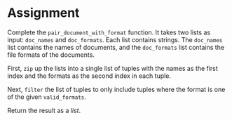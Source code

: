 # Assignment

Complete the `pair_document_with_format` function. It takes two lists as input: `doc_names` and `doc_formats`. Each list contains strings. The `doc_names` list contains the names of documents, and the `doc_formats` list contains the file formats of the documents.

First, `zip` up the lists into a single list of tuples with the names as the first index and the formats as the second index in each tuple.

Next, `filter` the list of tuples to only include tuples where the format is one of the given `valid_formats`.

Return the result as a *list*.
